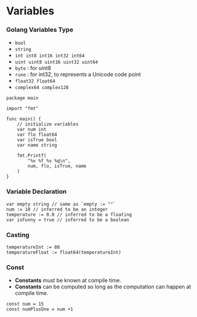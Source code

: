 # Variables

### Golang Variables Type
- `bool`
- `string`
- `int int8 int16 int32 int64`
- `uint uint8 uint16 uint32 uint64`
- `byte` : for uint8
- `rune` : for int32, to represents a Unicode code point
- `float32 float64`
- `complex64 complex128`

```Golang
package main

import "fmt"

func main() {
    // initialize variables
    var num int
    var flo float64
    var isTrue bool
    var name string

    fmt.Printf(
        "%v %f %v %q\n",
        num, flo, isTrue, name
    )
}
```

### Variable Declaration

```Golang
var empty string // same as `empty := ""`
num := 10 // inferred to be an integer
temperature := 0.0 // inferred to be a floating
var isFunny = true // inferred to be a boolean
```

### Casting
```Golang
temperatureInt := 88
temperatureFloat := float64(temperatureInt)
```

### Const
- **Constants** must be known at compile time.
- **Constants** can be computed so long as the computation can happen at compile time.

```Golang
const num = 15
const numPlusOne = num +1
```